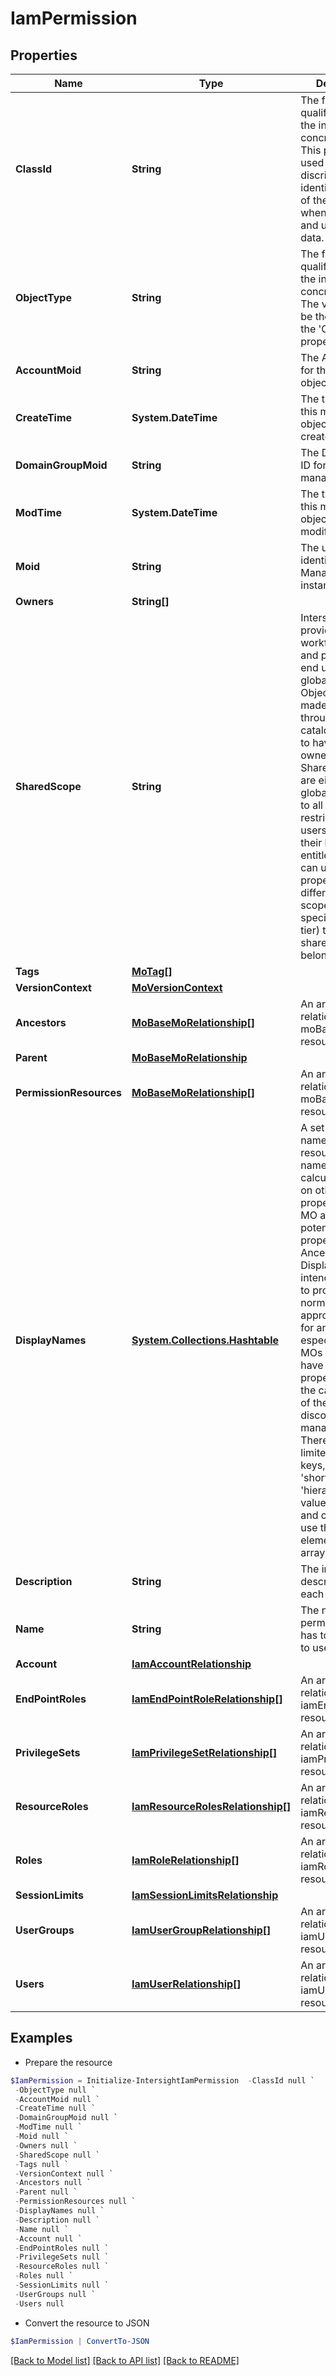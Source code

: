 # IamPermission
## Properties

Name | Type | Description | Notes
------------ | ------------- | ------------- | -------------
**ClassId** | **String** | The fully-qualified name of the instantiated, concrete type. This property is used as a discriminator to identify the type of the payload when marshaling and unmarshaling data. | [default to "iam.Permission"]
**ObjectType** | **String** | The fully-qualified name of the instantiated, concrete type. The value should be the same as the &#39;ClassId&#39; property. | [default to "iam.Permission"]
**AccountMoid** | **String** | The Account ID for this managed object. | [optional] [readonly] 
**CreateTime** | **System.DateTime** | The time when this managed object was created. | [optional] [readonly] 
**DomainGroupMoid** | **String** | The DomainGroup ID for this managed object. | [optional] [readonly] 
**ModTime** | **System.DateTime** | The time when this managed object was last modified. | [optional] [readonly] 
**Moid** | **String** | The unique identifier of this Managed Object instance. | [optional] 
**Owners** | **String[]** |  | [optional] 
**SharedScope** | **String** | Intersight provides pre-built workflows, tasks and policies to end users through global catalogs. Objects that are made available through global catalogs are said to have a &#39;shared&#39; ownership. Shared objects are either made globally available to all end users or restricted to end users based on their license entitlement. Users can use this property to differentiate the scope (global or a specific license tier) to which a shared MO belongs. | [optional] [readonly] 
**Tags** | [**MoTag[]**](MoTag.md) |  | [optional] 
**VersionContext** | [**MoVersionContext**](MoVersionContext.md) |  | [optional] 
**Ancestors** | [**MoBaseMoRelationship[]**](MoBaseMoRelationship.md) | An array of relationships to moBaseMo resources. | [optional] [readonly] 
**Parent** | [**MoBaseMoRelationship**](MoBaseMoRelationship.md) |  | [optional] 
**PermissionResources** | [**MoBaseMoRelationship[]**](MoBaseMoRelationship.md) | An array of relationships to moBaseMo resources. | [optional] [readonly] 
**DisplayNames** | [**System.Collections.Hashtable**](Array.md) | A set of display names for the MO resource. These names are calculated based on other properties of the MO and potentially properties of Ancestor MOs. Displaynames are intended as a way to provide a normalized user appropriate name for an MO, especially for MOs which do not have a &#39;Name&#39; property, which is the case for much of the inventory discovered from managed targets. There are a limited number of keys, currently &#39;short&#39; and &#39;hierarchical&#39;. The value is an array and clients should use the first element of the array. | [optional] [readonly] 
**Description** | **String** | The informative description about each permission. | [optional] 
**Name** | **String** | The name of the permission which has to be granted to user. | [optional] 
**Account** | [**IamAccountRelationship**](IamAccountRelationship.md) |  | [optional] 
**EndPointRoles** | [**IamEndPointRoleRelationship[]**](IamEndPointRoleRelationship.md) | An array of relationships to iamEndPointRole resources. | [optional] [readonly] 
**PrivilegeSets** | [**IamPrivilegeSetRelationship[]**](IamPrivilegeSetRelationship.md) | An array of relationships to iamPrivilegeSet resources. | [optional] [readonly] 
**ResourceRoles** | [**IamResourceRolesRelationship[]**](IamResourceRolesRelationship.md) | An array of relationships to iamResourceRoles resources. | [optional] 
**Roles** | [**IamRoleRelationship[]**](IamRoleRelationship.md) | An array of relationships to iamRole resources. | [optional] 
**SessionLimits** | [**IamSessionLimitsRelationship**](IamSessionLimitsRelationship.md) |  | [optional] 
**UserGroups** | [**IamUserGroupRelationship[]**](IamUserGroupRelationship.md) | An array of relationships to iamUserGroup resources. | [optional] 
**Users** | [**IamUserRelationship[]**](IamUserRelationship.md) | An array of relationships to iamUser resources. | [optional] 

## Examples

- Prepare the resource
```powershell
$IamPermission = Initialize-IntersightIamPermission  -ClassId null `
 -ObjectType null `
 -AccountMoid null `
 -CreateTime null `
 -DomainGroupMoid null `
 -ModTime null `
 -Moid null `
 -Owners null `
 -SharedScope null `
 -Tags null `
 -VersionContext null `
 -Ancestors null `
 -Parent null `
 -PermissionResources null `
 -DisplayNames null `
 -Description null `
 -Name null `
 -Account null `
 -EndPointRoles null `
 -PrivilegeSets null `
 -ResourceRoles null `
 -Roles null `
 -SessionLimits null `
 -UserGroups null `
 -Users null
```

- Convert the resource to JSON
```powershell
$IamPermission | ConvertTo-JSON
```

[[Back to Model list]](../README.md#documentation-for-models) [[Back to API list]](../README.md#documentation-for-api-endpoints) [[Back to README]](../README.md)

